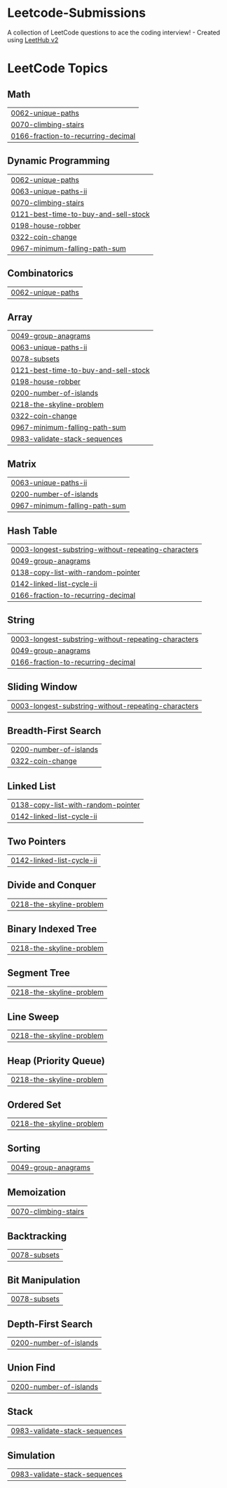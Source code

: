 # Leetcode-Submissions
A collection of LeetCode questions to ace the coding interview! - Created using [LeetHub v2](https://github.com/arunbhardwaj/LeetHub-2.0)

<!---LeetCode Topics Start-->
# LeetCode Topics
## Math
|  |
| ------- |
| [0062-unique-paths](https://github.com/Aayushi-Shrawagi/Leetcode-Submissions/tree/master/0062-unique-paths) |
| [0070-climbing-stairs](https://github.com/Aayushi-Shrawagi/Leetcode-Submissions/tree/master/0070-climbing-stairs) |
| [0166-fraction-to-recurring-decimal](https://github.com/Aayushi-Shrawagi/Leetcode-Submissions/tree/master/0166-fraction-to-recurring-decimal) |
## Dynamic Programming
|  |
| ------- |
| [0062-unique-paths](https://github.com/Aayushi-Shrawagi/Leetcode-Submissions/tree/master/0062-unique-paths) |
| [0063-unique-paths-ii](https://github.com/Aayushi-Shrawagi/Leetcode-Submissions/tree/master/0063-unique-paths-ii) |
| [0070-climbing-stairs](https://github.com/Aayushi-Shrawagi/Leetcode-Submissions/tree/master/0070-climbing-stairs) |
| [0121-best-time-to-buy-and-sell-stock](https://github.com/Aayushi-Shrawagi/Leetcode-Submissions/tree/master/0121-best-time-to-buy-and-sell-stock) |
| [0198-house-robber](https://github.com/Aayushi-Shrawagi/Leetcode-Submissions/tree/master/0198-house-robber) |
| [0322-coin-change](https://github.com/Aayushi-Shrawagi/Leetcode-Submissions/tree/master/0322-coin-change) |
| [0967-minimum-falling-path-sum](https://github.com/Aayushi-Shrawagi/Leetcode-Submissions/tree/master/0967-minimum-falling-path-sum) |
## Combinatorics
|  |
| ------- |
| [0062-unique-paths](https://github.com/Aayushi-Shrawagi/Leetcode-Submissions/tree/master/0062-unique-paths) |
## Array
|  |
| ------- |
| [0049-group-anagrams](https://github.com/Aayushi-Shrawagi/Leetcode-Submissions/tree/master/0049-group-anagrams) |
| [0063-unique-paths-ii](https://github.com/Aayushi-Shrawagi/Leetcode-Submissions/tree/master/0063-unique-paths-ii) |
| [0078-subsets](https://github.com/Aayushi-Shrawagi/Leetcode-Submissions/tree/master/0078-subsets) |
| [0121-best-time-to-buy-and-sell-stock](https://github.com/Aayushi-Shrawagi/Leetcode-Submissions/tree/master/0121-best-time-to-buy-and-sell-stock) |
| [0198-house-robber](https://github.com/Aayushi-Shrawagi/Leetcode-Submissions/tree/master/0198-house-robber) |
| [0200-number-of-islands](https://github.com/Aayushi-Shrawagi/Leetcode-Submissions/tree/master/0200-number-of-islands) |
| [0218-the-skyline-problem](https://github.com/Aayushi-Shrawagi/Leetcode-Submissions/tree/master/0218-the-skyline-problem) |
| [0322-coin-change](https://github.com/Aayushi-Shrawagi/Leetcode-Submissions/tree/master/0322-coin-change) |
| [0967-minimum-falling-path-sum](https://github.com/Aayushi-Shrawagi/Leetcode-Submissions/tree/master/0967-minimum-falling-path-sum) |
| [0983-validate-stack-sequences](https://github.com/Aayushi-Shrawagi/Leetcode-Submissions/tree/master/0983-validate-stack-sequences) |
## Matrix
|  |
| ------- |
| [0063-unique-paths-ii](https://github.com/Aayushi-Shrawagi/Leetcode-Submissions/tree/master/0063-unique-paths-ii) |
| [0200-number-of-islands](https://github.com/Aayushi-Shrawagi/Leetcode-Submissions/tree/master/0200-number-of-islands) |
| [0967-minimum-falling-path-sum](https://github.com/Aayushi-Shrawagi/Leetcode-Submissions/tree/master/0967-minimum-falling-path-sum) |
## Hash Table
|  |
| ------- |
| [0003-longest-substring-without-repeating-characters](https://github.com/Aayushi-Shrawagi/Leetcode-Submissions/tree/master/0003-longest-substring-without-repeating-characters) |
| [0049-group-anagrams](https://github.com/Aayushi-Shrawagi/Leetcode-Submissions/tree/master/0049-group-anagrams) |
| [0138-copy-list-with-random-pointer](https://github.com/Aayushi-Shrawagi/Leetcode-Submissions/tree/master/0138-copy-list-with-random-pointer) |
| [0142-linked-list-cycle-ii](https://github.com/Aayushi-Shrawagi/Leetcode-Submissions/tree/master/0142-linked-list-cycle-ii) |
| [0166-fraction-to-recurring-decimal](https://github.com/Aayushi-Shrawagi/Leetcode-Submissions/tree/master/0166-fraction-to-recurring-decimal) |
## String
|  |
| ------- |
| [0003-longest-substring-without-repeating-characters](https://github.com/Aayushi-Shrawagi/Leetcode-Submissions/tree/master/0003-longest-substring-without-repeating-characters) |
| [0049-group-anagrams](https://github.com/Aayushi-Shrawagi/Leetcode-Submissions/tree/master/0049-group-anagrams) |
| [0166-fraction-to-recurring-decimal](https://github.com/Aayushi-Shrawagi/Leetcode-Submissions/tree/master/0166-fraction-to-recurring-decimal) |
## Sliding Window
|  |
| ------- |
| [0003-longest-substring-without-repeating-characters](https://github.com/Aayushi-Shrawagi/Leetcode-Submissions/tree/master/0003-longest-substring-without-repeating-characters) |
## Breadth-First Search
|  |
| ------- |
| [0200-number-of-islands](https://github.com/Aayushi-Shrawagi/Leetcode-Submissions/tree/master/0200-number-of-islands) |
| [0322-coin-change](https://github.com/Aayushi-Shrawagi/Leetcode-Submissions/tree/master/0322-coin-change) |
## Linked List
|  |
| ------- |
| [0138-copy-list-with-random-pointer](https://github.com/Aayushi-Shrawagi/Leetcode-Submissions/tree/master/0138-copy-list-with-random-pointer) |
| [0142-linked-list-cycle-ii](https://github.com/Aayushi-Shrawagi/Leetcode-Submissions/tree/master/0142-linked-list-cycle-ii) |
## Two Pointers
|  |
| ------- |
| [0142-linked-list-cycle-ii](https://github.com/Aayushi-Shrawagi/Leetcode-Submissions/tree/master/0142-linked-list-cycle-ii) |
## Divide and Conquer
|  |
| ------- |
| [0218-the-skyline-problem](https://github.com/Aayushi-Shrawagi/Leetcode-Submissions/tree/master/0218-the-skyline-problem) |
## Binary Indexed Tree
|  |
| ------- |
| [0218-the-skyline-problem](https://github.com/Aayushi-Shrawagi/Leetcode-Submissions/tree/master/0218-the-skyline-problem) |
## Segment Tree
|  |
| ------- |
| [0218-the-skyline-problem](https://github.com/Aayushi-Shrawagi/Leetcode-Submissions/tree/master/0218-the-skyline-problem) |
## Line Sweep
|  |
| ------- |
| [0218-the-skyline-problem](https://github.com/Aayushi-Shrawagi/Leetcode-Submissions/tree/master/0218-the-skyline-problem) |
## Heap (Priority Queue)
|  |
| ------- |
| [0218-the-skyline-problem](https://github.com/Aayushi-Shrawagi/Leetcode-Submissions/tree/master/0218-the-skyline-problem) |
## Ordered Set
|  |
| ------- |
| [0218-the-skyline-problem](https://github.com/Aayushi-Shrawagi/Leetcode-Submissions/tree/master/0218-the-skyline-problem) |
## Sorting
|  |
| ------- |
| [0049-group-anagrams](https://github.com/Aayushi-Shrawagi/Leetcode-Submissions/tree/master/0049-group-anagrams) |
## Memoization
|  |
| ------- |
| [0070-climbing-stairs](https://github.com/Aayushi-Shrawagi/Leetcode-Submissions/tree/master/0070-climbing-stairs) |
## Backtracking
|  |
| ------- |
| [0078-subsets](https://github.com/Aayushi-Shrawagi/Leetcode-Submissions/tree/master/0078-subsets) |
## Bit Manipulation
|  |
| ------- |
| [0078-subsets](https://github.com/Aayushi-Shrawagi/Leetcode-Submissions/tree/master/0078-subsets) |
## Depth-First Search
|  |
| ------- |
| [0200-number-of-islands](https://github.com/Aayushi-Shrawagi/Leetcode-Submissions/tree/master/0200-number-of-islands) |
## Union Find
|  |
| ------- |
| [0200-number-of-islands](https://github.com/Aayushi-Shrawagi/Leetcode-Submissions/tree/master/0200-number-of-islands) |
## Stack
|  |
| ------- |
| [0983-validate-stack-sequences](https://github.com/Aayushi-Shrawagi/Leetcode-Submissions/tree/master/0983-validate-stack-sequences) |
## Simulation
|  |
| ------- |
| [0983-validate-stack-sequences](https://github.com/Aayushi-Shrawagi/Leetcode-Submissions/tree/master/0983-validate-stack-sequences) |
<!---LeetCode Topics End-->